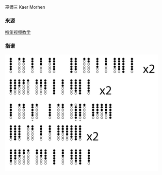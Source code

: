 
巫师三 Kaer Morhen


### 来源

[哨笛视频教学](https://www.bilibili.com/video/BV1m44y1678f/)

### 指谱
![Kaer_Morhen](WebSource/Kaer_Morhen.png)



